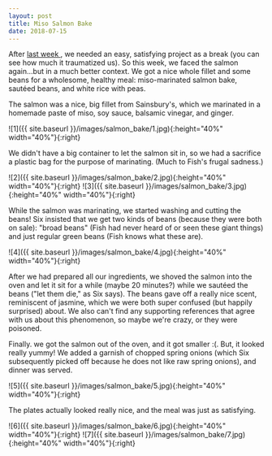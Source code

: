 ```yaml
---
layout: post
title: Miso Salmon Bake
date: 2018-07-15
---
```


After <a href="https://6fish.github.io/blog/japanese/"> last week </a> , we needed an easy, satisfying project as a break (you can see how much it traumatized us). So this week, we faced the salmon again...but in a much better context. We got a nice whole fillet and some beans for a wholesome, healthy meal: miso-marinated salmon bake, sautéed beans, and white rice with peas.

The salmon was a nice, big fillet from Sainsbury's, which we marinated in a homemade paste of miso, soy sauce, balsamic vinegar, and ginger.

![1]({{ site.baseurl }}/images/salmon_bake/1.jpg){:height="40%" width="40%"}{:right}

We didn't have a big container to let the salmon sit in, so we had a sacrifice a plastic bag for the purpose of marinating. (Much to Fish's frugal sadness.)

![2]({{ site.baseurl }}/images/salmon_bake/2.jpg){:height="40%" width="40%"}{:right}
![3]({{ site.baseurl }}/images/salmon_bake/3.jpg){:height="40%" width="40%"}{:right}

While the salmon was marinating, we started washing and cutting the beans! Six insisted that we get two kinds of beans (because they were both on sale): "broad beans" (Fish had never heard of or seen these giant things) and just regular green beans (Fish knows what these are).

![4]({{ site.baseurl }}/images/salmon_bake/4.jpg){:height="40%" width="40%"}{:right}

After we had prepared all our ingredients, we shoved the salmon into the oven and let it sit for a while (maybe 20 minutes?) while we sautéed the beans ("let them die," as Six says). The beans gave off a really nice scent, reminiscent of jasmine, which we were both super confused (but happily surprised) about. We also can't find any supporting references that agree with us about this phenomenon, so maybe we're crazy, or they were poisoned.

Finally. we got the salmon out of the oven, and it got smaller :(. But, it looked really yummy! We added a garnish of chopped spring onions (which Six subsequently picked off because he does not like raw spring onions), and dinner was served.

![5]({{ site.baseurl }}/images/salmon_bake/5.jpg){:height="40%" width="40%"}{:right}

The plates actually looked really nice, and the meal was just as satisfying.

![6]({{ site.baseurl }}/images/salmon_bake/6.jpg){:height="40%" width="40%"}{:right}
![7]({{ site.baseurl }}/images/salmon_bake/7.jpg){:height="40%" width="40%"}{:right}
